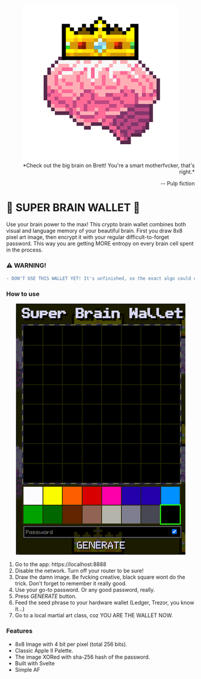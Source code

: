<div align="center">
  <img width="416" heigth="416" src="https://github.com/C451/Super-Brain-Wallet/blob/main/assets/big_brain_mf.png" alt="super brain logo">
</div>

<div align="right">
*Check out the big brain on Brett! You're a smart motherfvcker, that's right.*

-- Pulp fiction
</div>

# 👑 SUPER BRAIN WALLET 👑

Use your brain power to the max! This crypto brain wallet combines both visual and language memory of your beautiful brain. First you draw 8x8 pixel art image, then encrypt it with your regular difficult-to-forget password. This way you are getting MORE entropy on every brain cell spent in the process.


### :warning: WARNING!

```diff
- DON'T USE THIS WALLET YET! It's unfinished, so the exact algo could change.
```

### How to use

<div align="center">
    <img width="453" heigth="669" src="https://github.com/C451/Super-Brain-Wallet/blob/main/assets/sbw.gif" alt="super brain walkthrough">
</div>


1. Go to the app: https://localhost:8888
2. Disable the network. Turn off your router to be sure!
3. Draw the damn image. Be fvcking creative, black square wont do the trick. Don't forget to remember it really good.
4. Use your go-to password. Or any good password, really.
5. Press *GENERATE* button.
6. Feed the seed phrase to your hardware wallet (Ledger, Trezor, you know it...)
7. Go to a local martial art class, coz YOU ARE THE WALLET NOW.

### Features

* 8x8 Image with 4 bit per pixel (total 256 bits).
* Classic Apple II Palette.
* The image XORed with sha-256 hash of the password.
* Built with Svelte
* Simple AF
